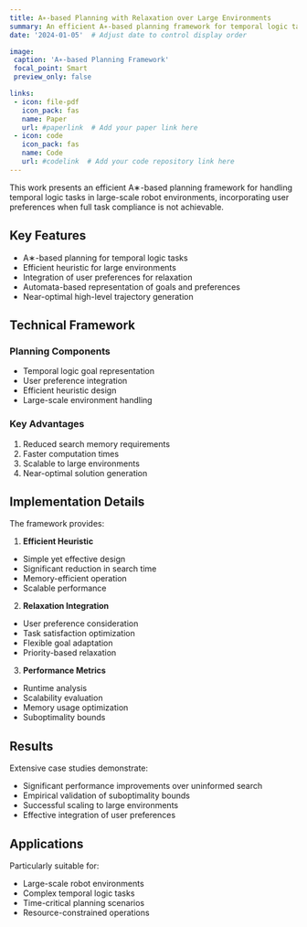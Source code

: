 ```yaml
---
title: A∗-based Planning with Relaxation over Large Environments
summary: An efficient A∗-based planning framework for temporal logic tasks in large robot environments, incorporating user preferences for task relaxation.
date: '2024-01-05'  # Adjust date to control display order

image:
 caption: 'A∗-based Planning Framework'
 focal_point: Smart
 preview_only: false

links:
 - icon: file-pdf
   icon_pack: fas
   name: Paper
   url: #paperlink  # Add your paper link here
 - icon: code
   icon_pack: fas
   name: Code
   url: #codelink  # Add your code repository link here
---
```


This work presents an efficient A∗-based planning framework for handling temporal logic tasks in large-scale robot environments, incorporating user preferences when full task compliance is not achievable.

## Key Features

- A∗-based planning for temporal logic tasks
- Efficient heuristic for large environments
- Integration of user preferences for relaxation
- Automata-based representation of goals and preferences
- Near-optimal high-level trajectory generation

## Technical Framework

### Planning Components
- Temporal logic goal representation
- User preference integration
- Efficient heuristic design
- Large-scale environment handling

### Key Advantages
1. Reduced search memory requirements
2. Faster computation times
3. Scalable to large environments
4. Near-optimal solution generation

## Implementation Details

The framework provides:
1. **Efficient Heuristic**
  - Simple yet effective design
  - Significant reduction in search time
  - Memory-efficient operation
  - Scalable performance

2. **Relaxation Integration**
  - User preference consideration
  - Task satisfaction optimization
  - Flexible goal adaptation
  - Priority-based relaxation

3. **Performance Metrics**
  - Runtime analysis
  - Scalability evaluation
  - Memory usage optimization
  - Suboptimality bounds

## Results

Extensive case studies demonstrate:
- Significant performance improvements over uninformed search
- Empirical validation of suboptimality bounds
- Successful scaling to large environments
- Effective integration of user preferences

## Applications

Particularly suitable for:
- Large-scale robot environments
- Complex temporal logic tasks
- Time-critical planning scenarios
- Resource-constrained operations